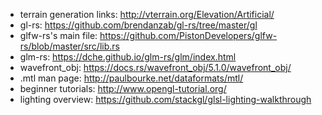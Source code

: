 - terrain generation links: http://vterrain.org/Elevation/Artificial/
- gl-rs: https://github.com/brendanzab/gl-rs/tree/master/gl
- glfw-rs's main file: https://github.com/PistonDevelopers/glfw-rs/blob/master/src/lib.rs
- glm-rs: https://dche.github.io/glm-rs/glm/index.html
- wavefront_obj: https://docs.rs/wavefront_obj/5.1.0/wavefront_obj/
- .mtl man page: http://paulbourke.net/dataformats/mtl/
- beginner tutorials: http://www.opengl-tutorial.org/
- lighting overview: https://github.com/stackgl/glsl-lighting-walkthrough
